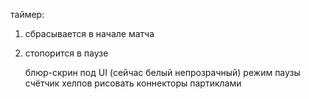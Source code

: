 таймер:
1. сбрасывается в начале матча
2. стопорится в паузе

    блюр-скрин под UI (сейчас белый непрозрачный)
режим паузы
счётчик хелпов
рисовать коннекторы партиклами